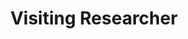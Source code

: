 ---
headshot: antoniasaravanou.jpg
is_visiting: false
name: Antonia Saravanou
priority: 3.5
research_areas: null
site: https://antonia42.github.io/
title: Visiting Researcher
---